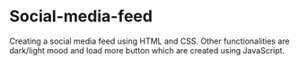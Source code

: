 # Social-media-feed
Creating a social media feed using HTML and CSS. Other functionalities are dark/light mood and load more button which are created using JavaScript.
